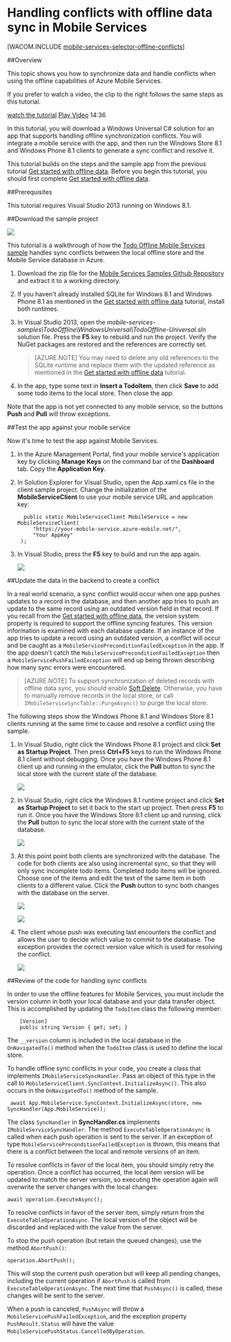 <properties 
	pageTitle="Handle conflicts with offline data in Mobile Services (Windows Store) | Mobile Dev Center" 
	description="Learn how to use Azure Mobile Services handle conflicts when syncing offline data in your Windows Store application" 
	documentationCenter="windows" 
	authors="wesmc7777" 
	manager="dwrede" 
	editor="" 
	services="mobile-services"/>

<tags 
	ms.service="mobile-services" 
	ms.workload="mobile" 
	ms.tgt_pltfrm="" 
	ms.devlang="dotnet" 
	ms.topic="article" 
	ms.date="02/23/2015" 
	ms.author="wesmc"/>


# Handling conflicts with offline data sync in Mobile Services

[WACOM.INCLUDE [mobile-services-selector-offline-conflicts](../includes/mobile-services-selector-offline-conflicts.md)]

##Overview

<div class="dev-onpage-video-clear clearfix">
<div class="dev-onpage-left-content">
<p>This topic shows you how to synchronize data and handle conflicts when using the offline capabilities of Azure Mobile Services.</p>
<p>If you prefer to watch a video, the clip to the right follows the same steps as this tutorial.</p>
</div>
<div class="dev-onpage-video-wrapper"><a href="http://channel9.msdn.com/Series/Windows-Azure-Mobile-Services/Build-offline-apps-Azure-Mobile-Services" target="_blank" class="label">watch the tutorial</a> <a style="background-image: url('http://video.ch9.ms/ch9/ea1c/ffed2371-4db1-4a8e-8869-80013859ea1c/BuildOfflineAppsAzureMobileServices_220.jpg') !important;" href="http://channel9.msdn.com/Series/Windows-Azure-Mobile-Services/Build-offline-apps-Azure-Mobile-Services" target="_blank" class="dev-onpage-video"><span class="icon">Play Video</span></a> <span class="time">14:36</span></div>
</div>

In this tutorial, you will download a Windows Universal C# solution for an app that supports handling offline synchronization conflicts. You will integrate a mobile service with the app, and then run the Windows Store 8.1 and Windows Phone 8.1 clients to generate a sync conflict and resolve it.

This tutorial builds on the steps and the sample app from the previous tutorial [Get started with offline data]. Before you begin this tutorial, you should first complete [Get started with offline data].


##Prerequisites

This tutorial requires Visual Studio 2013 running on Windows 8.1.


##Download the sample project

![][0]

This tutorial is a walkthrough of how the [Todo Offline Mobile Services sample] handles sync conflicts between the local offline store and the Mobile Service database in Azure.

1. Download the zip file for the [Mobile Services Samples Github Repository] and extract it to a working directory. 

2. If you haven't already installed SQLite for Windows 8.1 and Windows Phone 8.1 as mentioned in the [Get started with offline data] tutorial, install both runtimes.

3. In Visual Studio 2013, open the *mobile-services-samples\TodoOffline\WindowsUniversal\TodoOffline-Universal.sln* solution file. Press the **F5** key to rebuild and run the project. Verify the NuGet packages are restored and the references are correctly set.

    >[AZURE.NOTE] You may need to delete any old references to the SQLite runtime and replace them with the updated reference as mentioned in the [Get started with offline data] tutorial.

4. In the app, type some text in **Insert a TodoItem**, then click **Save** to add some todo items to the local store. Then close the app.

Note that the app is not yet connected to any mobile service, so the buttons **Push** and **Pull** will throw exceptions.




##Test the app against your  mobile service

Now it's time to test the app against Mobile Services.

1. In the Azure Management Portal, find your mobile service's application key by clicking **Manage Keys** on the command bar of the **Dashboard** tab. Copy the **Application Key**.

2. In Solution Explorer for Visual Studio, open the App.xaml.cs file in the client sample project. Change the initialization of the **MobileServiceClient** to use your mobile service URL and application key:

         public static MobileServiceClient MobileService = new MobileServiceClient(
            "https://your-mobile-service.azure-mobile.net/",
            "Your AppKey"
        );

3. In Visual Studio, press the **F5** key to build and run the app again.

    ![][0]


##Update the data in the backend to create a conflict

In a real world scenario, a sync conflict would occur when one app pushes updates to a record in the database, and then another app tries to push an update to the same record using an outdated version field in that record. If you recall from the [Get started with offline data], the version system property is required to support the offline syncing features. This version information is examined with each database update. If an instance of the app tries to update a record using an outdated version, a conflict will occur and be caught as a `MobileServicePreconditionFailedException` in the app. If the app doesn't catch the `MobileServicePreconditionFailedException` then a `MobileServicePushFailedException` will end up being thrown describing how many sync errors were encountered.

>[AZURE.NOTE] To support synchronization of deleted records with offline data sync, you should enable [Soft Delete](/documentation/articles/mobile-services-using-soft-delete/). Otherwise, you have to manually remove records in the local store, or call `IMobileServiceSyncTable::PurgeAsync()` to purge the local store.


The following steps show the Windows Phone 8.1 and Windows Store 8.1 clients running at the same time to cause and resolve a conflict using the sample.

1. In Visual Studio, right click the Windows Phone 8.1 project and click **Set as Startup Project**. Then press **Ctrl+F5** keys to run the Windows Phone 8.1 client without debugging. Once you have the Windows Phone 8.1 client up and running in the emulator, click the **Pull** button to sync the local store with the current state of the database.
 
    ![][3]
 
   
2. In Visual Studio, right click the Windows 8.1 runtime project and click **Set as Startup Project** to set it back to the start up project. Then press **F5** to run it. Once you have the Windows Store 8.1 client up and running, click the **Pull** button to sync the local store with the current state of the database.

    ![][4]
 
3. At this point point both clients are synchronized with the database. The code for both clients are also using incremental sync, so that they will only sync incomplete todo items. Completed todo items will be ignored. Choose one of the items and edit the text of the same item in both clients to a different value. Click the **Push** button to sync both changes with the database on the server.

    ![][5]

    ![][6]


4. The client whose push was executing last encounters the conflict and allows the user to decide which value to commit to the database. The exception provides the correct version value which is used for resolving the conflict.

    ![][7]



##Review of the code for handling sync conflicts

In order to use the offline features for Mobile Services, you must include the version column in both your local database and your data transfer object. This is accomplished by updating the `TodoItem` class the following member:

        [Version]
        public string Version { get; set; }

The `__version` column is included in the local database in the  `OnNavigatedTo()` method when the `TodoItem` class is used to define the local store.

To handle offline sync conflicts in your code, you create a class that implements `IMobileServiceSyncHandler`. Pass an object of this type in the call to `MobileServiceClient.SyncContext.InitializeAsync()`. This also occurs in the  `OnNavigatedTo()` method of the sample.

     await App.MobileService.SyncContext.InitializeAsync(store, new SyncHandler(App.MobileService));

The class `SyncHandler` in **SyncHandler.cs** implements `IMobileServiceSyncHandler`. The method `ExecuteTableOperationAsync` is called when each push operation is sent to the server. If an exception of type `MobileServicePreconditionFailedException` is thrown, this means that there is a conflict between the local and remote versions of an item.

To resolve conflicts in favor of the local item, you should simply retry the operation. Once a conflict has occurred, the local item version will be updated to match the server version, so executing the operation again will overwrite the server changes with the local changes:

    await operation.ExecuteAsync(); 

To resolve conflicts in favor of the server item, simply return from the `ExecuteTableOperationAsync`. The local version of the object will be discarded and replaced with the value from the server.

To stop the push operation (but retain the queued changes), use the method `AbortPush()`:

    operation.AbortPush();

This will stop the current push operation but will keep all pending changes, including the current operation if `AbortPush` is called from `ExecuteTableOperationAsync`. The next time that `PushAsync()` is called, these changes will be sent to the server. 

When a push is canceled, `PushAsync` will throw a `MobileServicePushFailedException`, and the exception property `PushResult.Status` will have the value `MobileServicePushStatus.CancelledByOperation`. 



<!-- Images -->
[0]: ./media/mobile-services-windows-store-dotnet-handling-conflicts-offline-data/mobile-services-handling-conflicts-app-run1.png
[1]: ./media/mobile-services-windows-store-dotnet-handling-conflicts-offline-data/javascript-backend-database.png
[2]: ./media/mobile-services-windows-store-dotnet-handling-conflicts-offline-data/dotnet-backend-database.png
[3]: ./media/mobile-services-windows-store-dotnet-handling-conflicts-offline-data/wp81-view.png
[4]: ./media/mobile-services-windows-store-dotnet-handling-conflicts-offline-data/win81-view.png
[5]: ./media/mobile-services-windows-store-dotnet-handling-conflicts-offline-data/wp81-edit-text.png
[6]: ./media/mobile-services-windows-store-dotnet-handling-conflicts-offline-data/win81-edit-text.png
[7]: ./media/mobile-services-windows-store-dotnet-handling-conflicts-offline-data/conflict.png




<!-- URLs -->
[Handling conflicts code sample]: http://go.microsoft.com/fwlink/?LinkId=394787
[Get started with Mobile Services]: /documentation/articles/mobile-services-windows-store-get-started/
[Get started with offline data]: /documentation/articles/mobile-services-windows-store-dotnet-get-started-offline-data
[SQLite for Windows 8.1]: http://go.microsoft.com/fwlink/?LinkId=394776
[Azure Management Portal]: https://manage.windowsazure.com/
[Handling Database Conflicts]: /documentation/articles/mobile-services-windows-store-dotnet-handle-database-conflicts/#test-app
[Mobile Services Samples Github Repository]: http://go.microsoft.com/fwlink/?LinkId=512865
[Todo Offline Mobile Services sample]: http://go.microsoft.com/fwlink/?LinkId=512866
